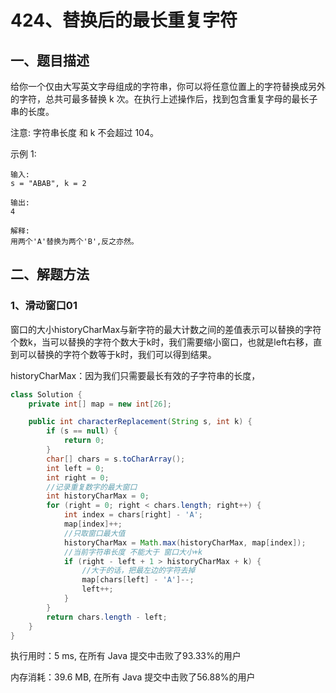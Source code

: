 # 424、替换后的最长重复字符

## 一、题目描述

给你一个仅由大写英文字母组成的字符串，你可以将任意位置上的字符替换成另外的字符，总共可最多替换 k 次。在执行上述操作后，找到包含重复字母的最长子串的长度。

注意:  字符串长度 和 k 不会超过 104。

示例 1:

```
输入:
s = "ABAB", k = 2

输出:
4

解释:
用两个'A'替换为两个'B',反之亦然。
```





## 二、解题方法

### 1、滑动窗口01

窗口的大小historyCharMax与新字符的最大计数之间的差值表示可以替换的字符个数k，当可以替换的字符个数大于k时，我们需要缩小窗口，也就是left右移，直到可以替换的字符个数等于k时，我们可以得到结果。

historyCharMax：因为我们只需要最长有效的子字符串的长度，

```java
class Solution {
    private int[] map = new int[26];

    public int characterReplacement(String s, int k) {
        if (s == null) {
            return 0;
        }
        char[] chars = s.toCharArray();
        int left = 0;
        int right = 0;
        //记录重复数字的最大窗口
        int historyCharMax = 0;
        for (right = 0; right < chars.length; right++) {
            int index = chars[right] - 'A';
            map[index]++;
            //只取窗口最大值
            historyCharMax = Math.max(historyCharMax, map[index]);
            //当前字符串长度 不能大于 窗口大小+k
            if (right - left + 1 > historyCharMax + k) {
                //大于的话，把最左边的字符去掉
                map[chars[left] - 'A']--;
                left++;
            }
        }
        return chars.length - left;
    }
}
```

执行用时：5 ms, 在所有 Java 提交中击败了93.33%的用户

内存消耗：39.6 MB, 在所有 Java 提交中击败了56.88%的用户